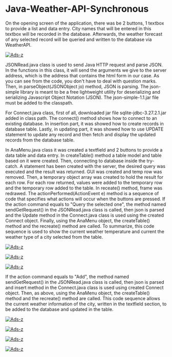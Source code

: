 # Java-Weather-API-Synchronous
On the opening screen of the application, there was be 2 buttons, 1 textbox to provide a list and data entry. City names that will be entered in this textbox will be recorded in the database. Afterwards, the weather forecast of any selected record will be queried and written to the database via WeatherAPI.

<a href="https://ibb.co/nsy9mkQ"><img src="https://i.ibb.co/LzymRp9/Ads-z.png" alt="Ads-z" border="0"></a>

JSONRead.java class is used to send Java HTTP request and parse JSON. In the functions in this class, it will send the arguments we give to the server address, which is the address that contains the html form in our case. As you can see from the code, you don't have to deal with question marks. Then, in parseObject(JSONObject jo) method, JSON is parsing. The json-simple library is meant to be a free lightweight utility for deserializing and serializing Javascript Object Notation (JSON). The json-simple-1.1.jar file must be added to the classpath.

For Connect.java class, first of all, downloaded jar file sqlite-jdbc-3.27.2.1.jar added in class path. The connect() method shows how to connect to an existing database. In insertion part, it was showed how to create records in database table. Lastly, in updating part, it was showed how to use UPDATE statement to update any record and then fetch and display the updated records from the database table.

In AnaMenu.java class it was created a textfield and 2 buttons to provide a data table and data entry. In createTable() method a table model and table based on it were created. Then, connecting to database inside the try-catch. A statement has been created with the server, the desired query was executed and the result was returned. GUI was created and temp row was removed. Then, a temporary object array was created to hold the result for each row. For each row returned, values were added to the temporary row and the temporary row added to the table. In receate() method, frame was redrawed. 
The actionPerformed(ActionEvent e) method is a sequence of code that specifies what actions will occur when the buttons are pressed. 
If the action command equals to "Query the selected one", the method named sendGetRequest() in the JSONRead.java class is called, then json is parsed and the Update method in the Connect.java class is used using the created Connect object. Finally, using the AnaMenu object, the createTable() method and the recreate() method are called.
To summarize, this code sequence is used to show the current weather temperature and current the weather type of a city selected from the table.

<a href="https://ibb.co/mJC6cf7"><img src="https://i.ibb.co/PxZw6q8/Ads-z.png" alt="Ads-z" border="0"></a>

<a href="https://ibb.co/jhm5QhX"><img src="https://i.ibb.co/sjnPNjY/Ads-z.png" alt="Ads-z" border="0"></a>

<a href="https://ibb.co/sWSF62k"><img src="https://i.ibb.co/BnDgrtd/Ads-z.png" alt="Ads-z" border="0"></a>

If the action command equals to "Add", the method named sendGetRequest() in the JSONRead.java class is called, then json is parsed and insert method in the Connect.java class is used using created Connect object. Then, as above, using the AnaMenu object, the createTable() method and the recreate() method are called.
This code sequence allows the current weather information of the city, written in the textfield section, to be added to the database and updated in the table.

<a href="https://ibb.co/GVnBMbL"><img src="https://i.ibb.co/dQj1pzq/Ads-z.png" alt="Ads-z" border="0"></a>

<a href="https://ibb.co/FVpwMf1"><img src="https://i.ibb.co/zJdRYLg/Ads-z.png" alt="Ads-z" border="0"></a>

<a href="https://ibb.co/yRv5ysG"><img src="https://i.ibb.co/Jd627k0/Ads-z.png" alt="Ads-z" border="0"></a>

<a href="https://ibb.co/WpW9FSq"><img src="https://i.ibb.co/JFRL2X0/Ads-z.png" alt="Ads-z" border="0"></a>
